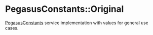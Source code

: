 # PegasusConstants::Original

[PegasusConstants](../../README.md) service implementation with values for general use cases.
